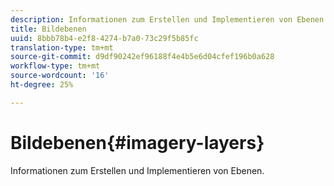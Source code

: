 ```yaml
---
description: Informationen zum Erstellen und Implementieren von Ebenen.
title: Bildebenen
uuid: 8bbb78b4-e2f8-4274-b7a0-73c29f5b85fc
translation-type: tm+mt
source-git-commit: d9df90242ef96188f4e4b5e6d04cfef196b0a628
workflow-type: tm+mt
source-wordcount: '16'
ht-degree: 25%

---
```



# Bildebenen{#imagery-layers}

Informationen zum Erstellen und Implementieren von Ebenen.


